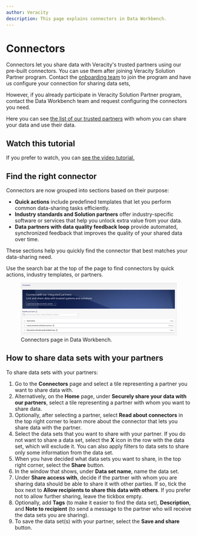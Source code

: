```yaml
---
author: Veracity
description: This page explains connectors in Data Workbench.
---
```

# Connectors

Connectors let you share data with Veracity's trusted partners using our pre-built connectors. You can use them after joining Veracity Solution Partner program. Contact the [onboarding team](mailto:onboarding@veracity.com) to join the program and have us configure your connection for sharing data sets, 

However, if you already participate in Veracity Solution Partner program, contact the Data Workbench team and request configuring the connectors you need.

Here you can see [the list of our trusted partners](https://www.veracity.com/partner-integration?_gl=1*ibguxg*_ga*OTI3MzQzODAzLjE2NTQwODgxOTU.*_ga_DYYE3X0DZL*MTcxNzc2MzA0OS4yNDIuMS4xNzE3NzY0ODQyLjAuMC4w) with whom you can share your data and use their data.

## Watch this tutorial
If you prefer to watch, you can [see the video tutorial.](https://help-center.veracity.com/en/articles/9342627-video-how-to-share-datasets-with-your-partners)

## Find the right connector
Connectors are now grouped into sections based on their purpose:
- **Quick actions** include predefined templates that let you perform common data-sharing tasks efficiently.
- **Industry standards and Solution partners** offer industry-specific software or services that help you unlock extra value from your data.
- **Data partners with data quality feedback loop** provide automated, synchronized feedback that improves the quality of your shared data over time.

These sections help you quickly find the connector that best matches your data-sharing need.

Use the search bar at the top of the page to find connectors by quick actions, industry templates, or partners.
<figure>
	<img src="assets/connectorspage.png"/>
	<figcaption>Connectors page in Data Workbench.</figcaption>
</figure>

## How to share data sets with your partners
To share data sets with your partners:
1. Go to the **Connectors** page and select a tile representing a partner you want to share data with.
2. Alternatively, on the **Home** page, under **Securely share your data with our partners**, select a tile representing a partner with whom you want to share data.
3. Optionally, after selecting a partner, select **Read about connectors** in the top right corner to learn more about the connector that lets you share data with the partner.
4. Select the data sets that you want to share with your partner. If you do not want to share a data set, select the **X** icon in the row with the data set, which will exclude it. You can also apply filters to data sets to share only some information from the data set.
5. When you have decided what data sets you want to share, in the top right corner, select the **Share** button.
6. In the window that shows, under **Data set name**, name the data set.
7. Under **Share access with**, decide if the partner with whom you are sharing data should be able to share it with other parties. If so, tick the box next to **Allow recipients to share this data with others**. If you prefer not to allow further sharing, leave the tickbox empty.
8. Optionally, add **Tags** (to make it easier to find the data set), **Description**, and **Note to recipient** (to send a message to the partner who will receive the data sets you are sharing).
9. To save the data set(s) with your partner, select the **Save and share** button.